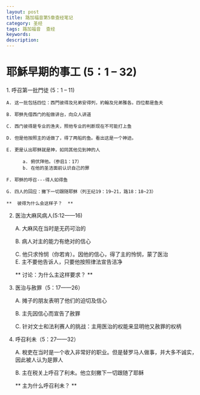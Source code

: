 ```yaml
---
layout: post
title: 路加福音第5章查经笔记
category: 圣经
tags: 路加福音  查经
keywords: 
description: 
---
```

<h1>耶穌早期的事工 (5：1 – 32)</h1>
1. 呼召第一批門徒 (5：1 – 11)  

    A. 这一批包括四位：西門彼得及兄弟安得列，約翰及兄弟雅各。四位都是鱼夫   

    B. 耶稣先借西门的船做讲台，向众人讲道

    C. 西门彼得是专业的渔夫，照他专业的判断现在不可能打上鱼
    
    D. 但是他按照主的话做了，得了两船的鱼。看出这是一个神迹。
    
    E. 更是认出耶稣就是神，如同其他见到神的人
        
          a. 俯伏拜他。（参启1：17）   
          b. 在他的圣洁面前认识自己的罪   
    
    F. 耶稣的呼召---得人如得鱼   
    
    G. 四人的回应：撇下一切跟随耶稣（列王纪19：19~21，路18：18~23）       
    
    **  彼得为什么会这样子？  **   
    
    
2.  医治大麻风病人(5:12——16)     

    A. 大麻风在当时是无药可治的   
    
    B. 病人对主的能力有绝对的信心   
    
    C. 他只求怜悯（你若肯）。因他的信心，得了主的怜悯，蒙了医治   
    E. 主不要他告诉人，只要他按照律法宣告洁净     
    
    **  讨论：为什么主这样要求？  **     
    
3.  医治与赦罪（5：17——26）     
    
     A. 摊子的朋友表明了他们的迫切及信心   

     B. 主先因信心而宣告了赦罪    
     
     C. 针对文士和法利赛人的挑战：主用医治的权能来显明他又赦罪的权柄     
     
4.  呼召利未（5：27——32）    

    A. 稅吏在当时是一个收入非常好的职业。但是替罗马人做事，并大多不诚实，因此被人认为是罪人    
    
    B. 主在税关上呼召了利未。他立刻撇下一切跟随了耶稣    
    
    **  主为什么呼召利未？ **
   
   
   
   
   
   
   